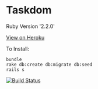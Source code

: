 # Taskdom
Ruby Version '2.2.0'

[View on Heroku](http://taskdom.herokuapp.com/)

To Install:

```
bundle
rake db:create db:migrate db:seed
rails s

```
[![Build Status](https://travis-ci.org/melissalouie/Taskdom-Melissa-Louie.svg)](https://travis-ci.org/melissalouie/Taskdom-Melissa-Louie)
